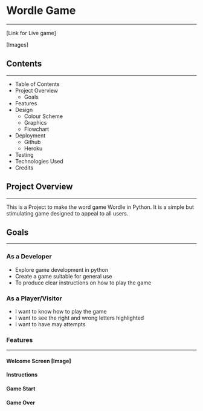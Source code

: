 # Wordle Game
***

[Link for Live game]

[Images]

## Contents
***
 * Table of Contents
 * Project Overview
    * Goals
 * Features
 * Design
    * Colour Scheme
    * Graphics
    * Flowchart
 * Deployment
    * Github
    * Heroku
 * Testing
 * Technologies Used
 * Credits 

## Project Overview
 ***
 This is a Project to make the word game Wordle in Python. It is a simple but stimulating game designed to appeal to all users.

## Goals
 ***
 ### As a Developer
 * Explore game development in python
 * Create a game suitable for general use
 * To produce clear instructions on how to play the game

 ### As a Player/Visitor
 * I want to know how to play the game
 * I want to see the right and wrong letters highlighted
 * I want to have may attempts

### Features
***
#### Welcome Screen [Image]

#### Instructions

#### Game Start

#### Game Over


